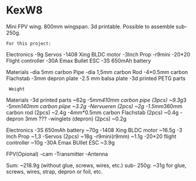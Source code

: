 # KexW8
 Mini FPV wing. 800mm wingspan. 3d printable. Possible to assemble sub-250g.

    For this project:
Electronics
-9g Servos
-1408 Xing BLDC motor
-3Inch Prop
-r9mini
-20*20 Flight controller
-30A Emax Bullet ESC
-3S 650mAh battery 

Materials
-dia 5mm carbon Pipe
-dia 1,5mm carbon Rod
-4*0.5mm carbon Flachstab
-3mm depron plate
-2.5 mm balsa plate
-3d printed PETG parts

     Weight
Materials
-3d printed parts                  ~62g
-5mm*410mm carbon pipe (3pcs)      ~9.3g*3
-5mm*140mm carbon piipe            ~3.2g
-Nervueren (2pcs)                  ~2g
-1.5mm*360mm carbon rod (2pcs)     ~2.4g
-4mm*0.5mm carbon Flachstab (2pcs) ~0.4g
-depron 3mm ???
-winglets (depron) (2pcs)          ~0.2g

Electronics
-3S 650mAh battery                  ~70g
-1408 Xing BLDC motor               ~16.5g
-3 Inch Prop                        ~1,3
-Servos (2pcs)                      ~18g
-r9mini(r9mm)                       ~1.1g
-20*20 flight controller            ~10g
-30A Emax BUllet ESC                ~3.9g

FPV(Opional)
-cam
-Transmitter
-Antenna

Sum: ~218.9g (without glue, screws, wires, etc.)
 sub- 250g:
 ~31g for glue, screws, wires, strap, depron or foil, etc.




